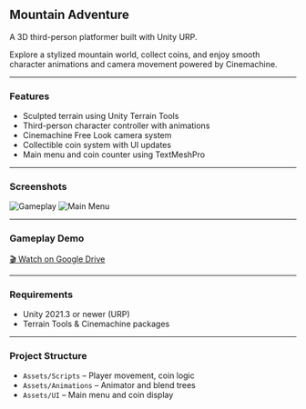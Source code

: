 ## Mountain Adventure

A 3D third-person platformer built with Unity URP.

Explore a stylized mountain world, collect coins, and enjoy smooth character animations and camera movement powered by Cinemachine.

---

### Features

- Sculpted terrain using Unity Terrain Tools
- Third-person character controller with animations
- Cinemachine Free Look camera system
- Collectible coin system with UI updates
- Main menu and coin counter using TextMeshPro

---

### Screenshots

<!-- Add GIFs or images here -->
![Gameplay](path/to/gameplay.gif)
![Main Menu](path/to/menu.png)

---

###  Gameplay Demo

[🎬 Watch on Google Drive]([https://drive.google.com/file/d/1SMl8SLhhCqXT4Ms5WMAmg5kC0bbvWiJi/view?usp=sharing](https://drive.google.com/file/d/1SMl8SLhhCqXT4Ms5WMAmg5kC0bbvWiJi/view?usp=sharing))

---

### Requirements

- Unity 2021.3 or newer (URP)
- Terrain Tools & Cinemachine packages

---

### Project Structure

- `Assets/Scripts` – Player movement, coin logic
- `Assets/Animations` – Animator and blend trees
- `Assets/UI` – Main menu and coin display
